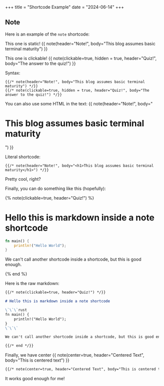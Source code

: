 +++
title = "Shortcode Example"
date = "2024-06-14"
+++


## Note
 
Here is an example of the `note` shortcode:

This one is static!
{{ note(header="Note!", body="This blog assumes basic terminal maturity") }}

This one is clickable!
{{ note(clickable=true, hidden = true, header="Quiz!", body="The answer to the quiz!") }}


Syntax:
```
{{/* note(header="Note!", body="This blog assumes basic terminal maturity") */}}
{{/* note(clickable=true, hidden = true, header="Quiz!", body="The answer to the quiz!") */}}
```

You can also use some HTML in the text:
{{ note(header="Note!", body="<h1>This blog assumes basic terminal maturity</h1>") }}


Literal shortcode:
```
{{/* note(header="Note!", body="<h1>This blog assumes basic terminal maturity</h1>") */}}
```

Pretty cool, right?

Finally, you can do something like this (hopefully):

{% note(clickable=true, header="Quiz!") %}

# Hello this is markdown inside a note shortcode

```rust
fn main() {
    println!("Hello World");
}
```

We can't call another shortcode inside a shortcode, but this is good enough.

{% end %}

Here is the raw markdown:

```markdown
{{/* note(clickable=true, header="Quiz!") */}}

# Hello this is markdown inside a note shortcode

\`\`\`rust
fn main() {
    println!("Hello World");
}
\`\`\`

We can't call another shortcode inside a shortcode, but this is good enough.

{{/* end */}}
```

Finally, we have center
{{ note(center=true, header="Centered Text", body="This is centered text") }}

```markdown
{{/* note(center=true, header="Centered Text", body="This is centered text") */}}
```
It works good enough for me!
